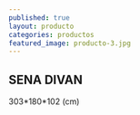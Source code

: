 ```yaml
---
published: true
layout: producto
categories: productos
featured_image: producto-3.jpg
---
```


## SENA DIVAN

303\*180\*102 (cm)
